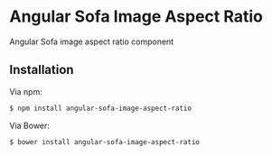 # Angular Sofa Image Aspect Ratio

Angular Sofa image aspect ratio component

## Installation

Via npm:

```sh
$ npm install angular-sofa-image-aspect-ratio
```

Via Bower:

```sh
$ bower install angular-sofa-image-aspect-ratio
```


